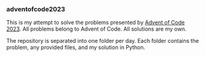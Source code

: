 ### adventofcode2023

This is my attempt to solve the problems presented by [Advent of Code 2023](https://adventofcode.com/2023). All problems belong to Advent of Code. All solutions are my own.

The repository is separated into one folder per day. Each folder contains the problem, any provided files, and my solution in Python.
